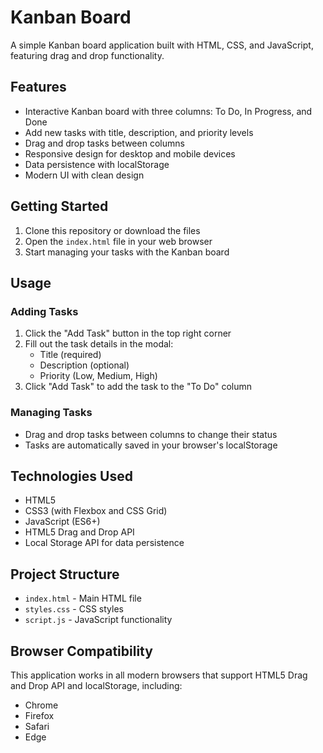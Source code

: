 # Kanban Board

A simple Kanban board application built with HTML, CSS, and JavaScript, featuring drag and drop functionality.

## Features

- Interactive Kanban board with three columns: To Do, In Progress, and Done
- Add new tasks with title, description, and priority levels
- Drag and drop tasks between columns
- Responsive design for desktop and mobile devices
- Data persistence with localStorage
- Modern UI with clean design

## Getting Started

1. Clone this repository or download the files
2. Open the `index.html` file in your web browser
3. Start managing your tasks with the Kanban board

## Usage

### Adding Tasks

1. Click the "Add Task" button in the top right corner
2. Fill out the task details in the modal:
   - Title (required)
   - Description (optional)
   - Priority (Low, Medium, High)
3. Click "Add Task" to add the task to the "To Do" column

### Managing Tasks

- Drag and drop tasks between columns to change their status
- Tasks are automatically saved in your browser's localStorage

## Technologies Used

- HTML5
- CSS3 (with Flexbox and CSS Grid)
- JavaScript (ES6+)
- HTML5 Drag and Drop API
- Local Storage API for data persistence

## Project Structure

- `index.html` - Main HTML file
- `styles.css` - CSS styles
- `script.js` - JavaScript functionality

## Browser Compatibility

This application works in all modern browsers that support HTML5 Drag and Drop API and localStorage, including:

- Chrome
- Firefox
- Safari
- Edge 